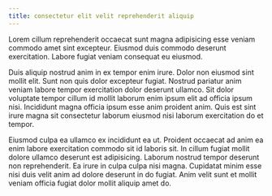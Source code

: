 ```yaml
---
title: consectetur elit velit reprehenderit aliquip
---
```


Lorem cillum reprehenderit occaecat sunt magna adipisicing esse veniam commodo amet sint excepteur. Eiusmod duis commodo deserunt exercitation. Labore fugiat veniam consequat eu eiusmod.

Duis aliquip nostrud anim in ex tempor enim irure. Dolor non eiusmod sint mollit elit. Sunt non quis dolor excepteur fugiat. Nostrud pariatur anim veniam labore tempor exercitation dolor deserunt ullamco. Sit dolor voluptate tempor cillum id mollit laborum enim ipsum elit ad officia ipsum nisi. Incididunt magna officia ipsum esse anim proident anim. Quis est sint irure magna sit consectetur laborum eiusmod nisi laborum exercitation do et tempor.

Eiusmod culpa ea ullamco ex incididunt ea ut. Proident occaecat ad anim ea enim labore exercitation commodo sit id laboris sit. In cillum fugiat mollit dolore ullamco deserunt est adipisicing. Laborum nostrud tempor deserunt non reprehenderit. Ea irure in culpa culpa nisi magna. Cupidatat minim esse nisi duis velit anim ad dolore deserunt in do fugiat. Anim velit sunt et mollit veniam officia fugiat dolor mollit aliquip amet do.